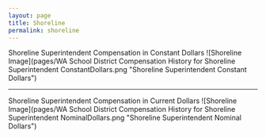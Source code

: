 ```yaml
---
layout: page
title: Shoreline
permalink: shoreline
---
```



Shoreline Superintendent Compensation in Constant Dollars
![Shoreline Image](pages/WA School District Compensation History for Shoreline Superintendent ConstantDollars.png "Shoreline Superintendent Constant Dollars")
___

Shoreline Superintendent Compensation in Current Dollars
![Shoreline Image](pages/WA School District Compensation History for Shoreline Superintendent NominalDollars.png "Shoreline Superintendent Nominal Dollars")